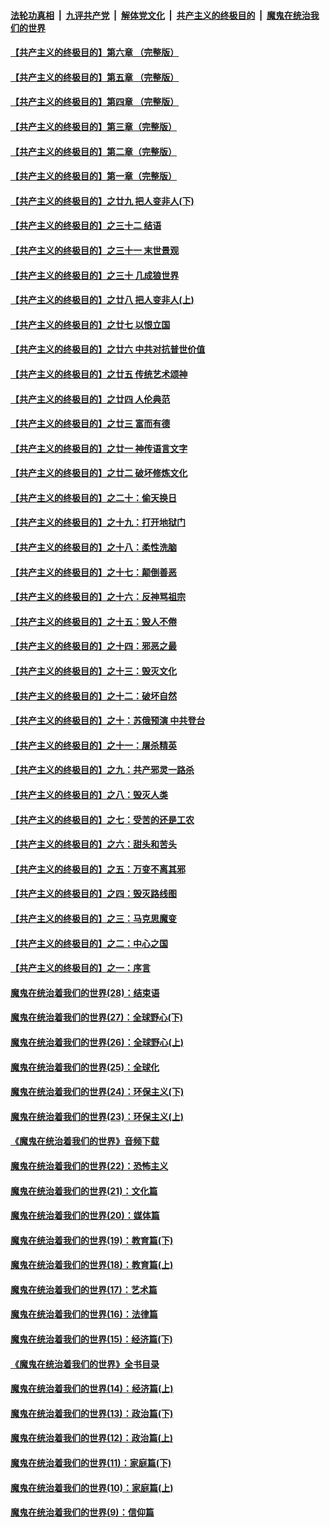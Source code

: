 ####  [法轮功真相](../../../../basic/blob/master/README.md?t=06040102) &nbsp;|&nbsp; [九评共产党](../../../../9ping.md/blob/master/README.md?t=06040102) &nbsp;|&nbsp; [解体党文化](../../../../jtdwh.md/blob/master/README.md?t=06040102)  &nbsp;|&nbsp; [共产主义的终极目的](../../../../gczydzjmd.md/blob/master/README.md?t=06040102) &nbsp;|&nbsp; [魔鬼在统治我们的世界](../../../../mgztzwmdsj.md/blob/master/README.md?t=06040102) 

#### [【共产主义的终极目的】第六章 （完整版）](../pages/nsc422/n11428913.md?t=06040102) 

#### [【共产主义的终极目的】第五章 （完整版）](../pages/nsc422/n11428912.md?t=06040102) 

#### [【共产主义的终极目的】第四章 （完整版）](../pages/nsc422/n11428907.md?t=06040102) 

#### [【共产主义的终极目的】第三章（完整版）](../pages/nsc422/n11428848.md?t=06040102) 

#### [【共产主义的终极目的】第二章（完整版）](../pages/nsc422/n11428831.md?t=06040102) 

#### [【共产主义的终极目的】第一章（完整版）](../pages/nsc422/n11417651.md?t=06040102) 

#### [【共产主义的终极目的】之廿九 把人变非人(下)](../pages/nsc422/n11344140.md?t=06040102) 

#### [【共产主义的终极目的】之三十二 结语](../pages/nsc422/n11360535.md?t=06040102) 

#### [【共产主义的终极目的】之三十一 末世景观](../pages/nsc422/n11351129.md?t=06040102) 

#### [【共产主义的终极目的】之三十 几成狼世界](../pages/nsc422/n11348280.md?t=06040102) 

#### [【共产主义的终极目的】之廿八 把人变非人(上)](../pages/nsc422/n11340492.md?t=06040102) 

#### [【共产主义的终极目的】之廿七 以恨立国](../pages/nsc422/n11336944.md?t=06040102) 

#### [【共产主义的终极目的】之廿六 中共对抗普世价值](../pages/nsc422/n11324785.md?t=06040102) 

#### [【共产主义的终极目的】之廿五 传统艺术颂神](../pages/nsc422/n11296396.md?t=06040102) 

#### [【共产主义的终极目的】之廿四 人伦典范](../pages/nsc422/n11296397.md?t=06040102) 

#### [【共产主义的终极目的】之廿三 富而有德](../pages/nsc422/n11283598.md?t=06040102) 

#### [【共产主义的终极目的】之廿一 神传语言文字](../pages/nsc422/n11263265.md?t=06040102) 

#### [【共产主义的终极目的】之廿二 破坏修炼文化](../pages/nsc422/n11245728.md?t=06040102) 

#### [【共产主义的终极目的】之二十：偷天换日](../pages/nsc422/n11238846.md?t=06040102) 

#### [【共产主义的终极目的】之十九：打开地狱门](../pages/nsc422/n11206376.md?t=06040102) 

#### [【共产主义的终极目的】之十八：柔性洗脑](../pages/nsc422/n11199994.md?t=06040102) 

#### [【共产主义的终极目的】之十七：颠倒善恶](../pages/nsc422/n11179782.md?t=06040102) 

#### [【共产主义的终极目的】之十六：反神骂祖宗](../pages/nsc422/n11166798.md?t=06040102) 

#### [【共产主义的终极目的】之十五：毁人不倦](../pages/nsc422/n11166792.md?t=06040102) 

#### [【共产主义的终极目的】之十四：邪恶之最](../pages/nsc422/n11150249.md?t=06040102) 

#### [【共产主义的终极目的】之十三：毁灭文化](../pages/nsc422/n11135227.md?t=06040102) 

#### [【共产主义的终极目的】之十二：破坏自然](../pages/nsc422/n11135214.md?t=06040102) 

#### [【共产主义的终极目的】之十：苏俄预演 中共登台](../pages/nsc422/n11118424.md?t=06040102) 

#### [【共产主义的终极目的】之十一：屠杀精英](../pages/nsc422/n11118442.md?t=06040102) 

#### [【共产主义的终极目的】之九：共产邪灵一路杀](../pages/nsc422/n11114139.md?t=06040102) 

#### [【共产主义的终极目的】之八：毁灭人类](../pages/nsc422/n11108503.md?t=06040102) 

#### [【共产主义的终极目的】之七：受苦的还是工农](../pages/nsc422/n11101809.md?t=06040102) 

#### [【共产主义的终极目的】之六：甜头和苦头](../pages/nsc422/n11096971.md?t=06040102) 

#### [【共产主义的终极目的】之五：万变不离其邪](../pages/nsc422/n11091285.md?t=06040102) 

#### [【共产主义的终极目的】之四：毁灭路线图](../pages/nsc422/n11086284.md?t=06040102) 

#### [【共产主义的终极目的】之三：马克思魔变](../pages/nsc422/n11061941.md?t=06040102) 

#### [【共产主义的终极目的】之二：中心之国](../pages/nsc422/n11047728.md?t=06040102) 

#### [【共产主义的终极目的】之一：序言](../pages/nsc422/n11086077.md?t=06040102) 

#### [魔鬼在统治着我们的世界(28)：结束语](../pages/nsc422/n10936246.md?t=06040102) 

#### [魔鬼在统治着我们的世界(27)：全球野心(下)](../pages/nsc422/n10928319.md?t=06040102) 

#### [魔鬼在统治着我们的世界(26)：全球野心(上)](../pages/nsc422/n10900318.md?t=06040102) 

#### [魔鬼在统治着我们的世界(25)：全球化](../pages/nsc422/n10788205.md?t=06040102) 

#### [魔鬼在统治着我们的世界(24)：环保主义(下)](../pages/nsc422/n10695307.md?t=06040102) 

#### [魔鬼在统治着我们的世界(23)：环保主义(上)](../pages/nsc422/n10688613.md?t=06040102) 

#### [《魔鬼在统治着我们的世界》音频下载](../pages/nsc422/n10635553.md?t=06040102) 

#### [魔鬼在统治着我们的世界(22)：恐怖主义](../pages/nsc422/n10614727.md?t=06040102) 

#### [魔鬼在统治着我们的世界(21)：文化篇](../pages/nsc422/n10597706.md?t=06040102) 

#### [魔鬼在统治着我们的世界(20)：媒体篇](../pages/nsc422/n10586579.md?t=06040102) 

#### [魔鬼在统治着我们的世界(19)：教育篇(下)](../pages/nsc422/n10564808.md?t=06040102) 

#### [魔鬼在统治着我们的世界(18)：教育篇(上)](../pages/nsc422/n10526970.md?t=06040102) 

#### [魔鬼在统治着我们的世界(17)：艺术篇](../pages/nsc422/n10499093.md?t=06040102) 

#### [魔鬼在统治着我们的世界(16)：法律篇](../pages/nsc422/n10485969.md?t=06040102) 

#### [魔鬼在统治着我们的世界(15)：经济篇(下)](../pages/nsc422/n10469975.md?t=06040102) 

#### [《魔鬼在统治着我们的世界》全书目录](../pages/nsc422/n10464261.md?t=06040102) 

#### [魔鬼在统治着我们的世界(14)：经济篇(上)](../pages/nsc422/n10457370.md?t=06040102) 

#### [魔鬼在统治着我们的世界(13)：政治篇(下)](../pages/nsc422/n10448270.md?t=06040102) 

#### [魔鬼在统治着我们的世界(12)：政治篇(上)](../pages/nsc422/n10444576.md?t=06040102) 

#### [魔鬼在统治着我们的世界(11)：家庭篇(下)](../pages/nsc422/n10440961.md?t=06040102) 

#### [魔鬼在统治着我们的世界(10)：家庭篇(上)](../pages/nsc422/n10435448.md?t=06040102) 

#### [魔鬼在统治着我们的世界(9)：信仰篇](../pages/nsc422/n10432159.md?t=06040102) 

